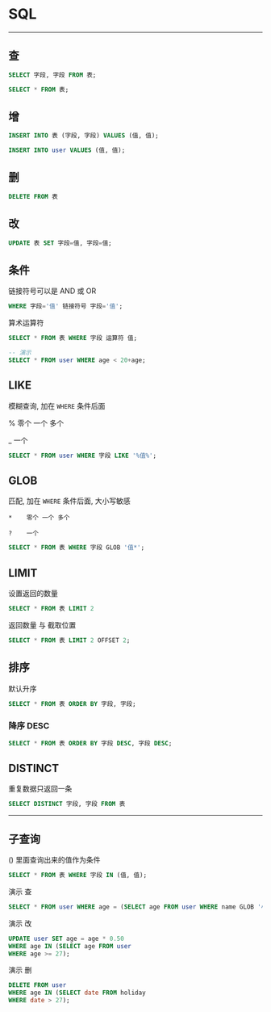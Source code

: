 # SQL


---
## 查

```sql
SELECT 字段, 字段 FROM 表;

SELECT * FROM 表;
```

## 增

```sql
INSERT INTO 表 (字段, 字段) VALUES (值, 值);

INSERT INTO user VALUES (值, 值);
```

## 删

```sql
DELETE FROM 表
```


## 改

```sql
UPDATE 表 SET 字段=值, 字段=值;
```

## 条件

链接符号可以是 AND 或 OR

```sql
WHERE 字段='值' 链接符号 字段='值';
```

算术运算符

```sql
SELECT * FROM 表 WHERE 字段 运算符 值;

-- 演示
SELECT * FROM user WHERE age < 20+age;
```


## LIKE

模糊查询, 加在  `WHERE` 条件后面

%    零个 一个 多个

_    一个

```sql
SELECT * FROM user WHERE 字段 LIKE '%值%';
```


## GLOB

匹配, 加在  `WHERE` 条件后面, 大小写敏感

```
*    零个 一个 多个

?    一个
```


```sql
SELECT * FROM 表 WHERE 字段 GLOB '值*';

```

## LIMIT

设置返回的数量

```sql
SELECT * FROM 表 LIMIT 2

```

返回数量 与 截取位置

```sql
SELECT * FROM 表 LIMIT 2 OFFSET 2;
```


## 排序

默认升序

```sql
SELECT * FROM 表 ORDER BY 字段, 字段;
```

### 降序 DESC

```sql
SELECT * FROM 表 ORDER BY 字段 DESC, 字段 DESC;
```

## DISTINCT


重复数据只返回一条

```sql
SELECT DISTINCT 字段, 字段 FROM 表
```

---
## 子查询

() 里面查询出来的值作为条件

```sql
SELECT * FROM 表 WHERE 字段 IN (值, 值);

```

演示 查

```sql
SELECT * FROM user WHERE age = (SELECT age FROM user WHERE name GLOB '小*');
```


演示 改

```sql
UPDATE user SET age = age * 0.50 
WHERE age IN (SELECT age FROM user
WHERE age >= 27);
```

演示 删

```sql
DELETE FROM user
WHERE age IN (SELECT date FROM holiday
WHERE date > 27);
```







